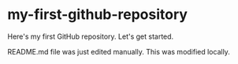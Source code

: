 # my-first-github-repository
Here's my first GitHub repository. Let's get started.

README.md file was just edited manually. This was modified locally.

